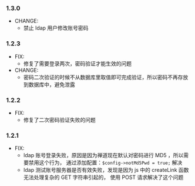 ### 1.3.0

- CHANGE:
  - 禁止 ldap 用户修改账号密码

### 1.2.3

- FIX:
  - 修复了需要登录两次，密码验证才能生效的问题
- CHANGE:
  - 密码二次验证的时候不从数据库里取值即可完成验证，所以密码不再存放到数据库中，避免泄露

### 1.2.2

- FIX:
  - 修复了二次密码验证失败的问题

### 1.2.1

- FIX:
  - ldap 账号登录失败，原因是因为禅道现在默认对密码进行 MD5 ，所以需要禁用这个行为，
    通过添加配置：`$config->notMd5Pwd = true;` 解决
  - ldap 测试账号服务器是否有效失败，发现是因为 js 中的 createLink 函数无法处理复杂的 GET 字符串引起的，
    使用 POST 请求解决了这个问题

